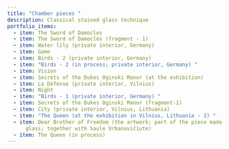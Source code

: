 ```yaml
---
title: "Chamber pieces "
description: Classical stained glass technique
portfolio_items:
  - item: The Sword of Damocles
  - item: The Sword of Damocles (fragment - 1)
  - item: Water lily (private interior, Germany)
  - item: Game
  - item: Birds - 2 (private interior, Germany)
  - item: "Birds - 2 (in process; private interior, Germany) "
  - item: Vision
  - item: Secrets of the Dukes Oginski Manor (at the exhibition)
  - item: La Défense (private interior, Vilnius)
  - item: Night
  - item: "Birds - 1 (private interior, Germany) "
  - item: Secrets of the Dukes Oginski Manor (fragment-1)
  - item: City (private interior, Vilnius, Lithuania)
  - item: "The Queen (at the exhibition in Vilnius, Lithuania - 2) "
  - item: Dear Brother of Freedom (the artwork; part of the piece made of molded
      glass; together with Saule Urbanavičiute)
  - item: The Queen (in process)
---
```

